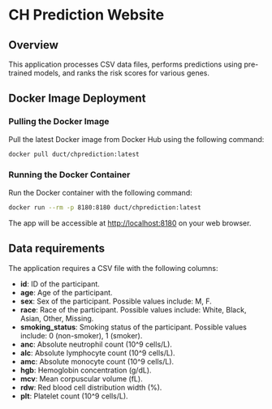 # CH Prediction Website

## Overview
This application processes CSV data files, performs predictions using pre-trained models, and ranks the risk scores for various genes.

## Docker Image Deployment

### Pulling the Docker Image
Pull the latest Docker image from Docker Hub using the following command:
```bash
docker pull duct/chprediction:latest
```
### Running the Docker Container
Run the Docker container with the following command:
```bash
docker run --rm -p 8180:8180 duct/chprediction:latest
```
The app will be accessible at [http://localhost:8180](http://localhost:8180) on your web browser.

## Data requirements
The application requires a CSV file with the following columns:
- **id**: ID of the participant.
- **age**: Age of the participant.
- **sex**: Sex of the participant. Possible values include: M, F.
- **race**: Race of the participant. Possible values include: White, Black, Asian, Other, Missing.
- **smoking_status**: Smoking status of the participant. Possible values include: 0 (non-smoker), 1 (smoker).
- **anc**: Absolute neutrophil count (10^9 cells/L).
- **alc**: Absolute lymphocyte count (10^9 cells/L).
- **amc**: Absolute monocyte count (10^9 cells/L).
- **hgb**: Hemoglobin concentration (g/dL).
- **mcv**: Mean corpuscular volume (fL).
- **rdw**: Red blood cell distribution width (%).
- **plt**: Platelet count (10^9 cells/L).
